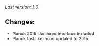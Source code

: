 *Last version: 3.0*

## Changes:
* Planck 2015 likelihood interface included
* Planck fast likelihood updated to 2015
